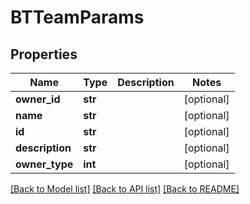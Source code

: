 # BTTeamParams

## Properties
Name | Type | Description | Notes
------------ | ------------- | ------------- | -------------
**owner_id** | **str** |  | [optional] 
**name** | **str** |  | [optional] 
**id** | **str** |  | [optional] 
**description** | **str** |  | [optional] 
**owner_type** | **int** |  | [optional] 

[[Back to Model list]](../README.md#documentation-for-models) [[Back to API list]](../README.md#documentation-for-api-endpoints) [[Back to README]](../README.md)



